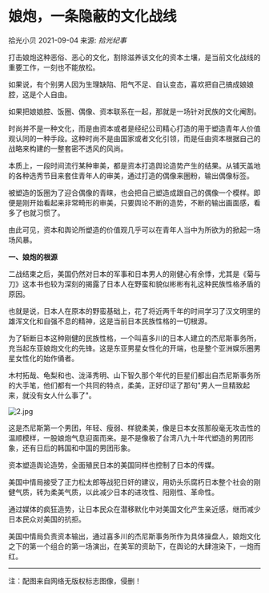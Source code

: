 # 娘炮，一条隐蔽的文化战线

拾光小贝 2021-09-04 来源: _拾光纪事_

打击娘炮这种恶俗、恶心的文化，割除滋养该文化的资本土壤，是当前文化战线的重要工作，一刻也不能放松。

如果说，有个别男人因为生理缺陷、阳气不足、自认变态，喜欢把自己搞成娘娘腔，这是个人自由。

如果把娘娘腔、饭圈、偶像、资本联系在一起，那就是一场针对民族的文化阉割。

时尚并不是一种文化，而是由资本或者是经纪公司精心打造的用于塑造青年人价值观认同的一种手段。这种时尚不是由国家或者文化引领，而是任由资本根据自己的战略来构建的一整套密不透风的风尚。

本质上，一段时间流行某种审美，都是资本打造舆论造势产生的结果。从铺天盖地的各种选秀节目来套住青年人的审美，通过打造的偶像来圈粉，输出偶像标签。

被塑造的饭圈为了迎合偶像的青睐，也会把自己塑造成跟自己的偶像一个模样。即便是刚开始看起来非常畸形的审美，只要舆论不断的造势，不断的输出画面感，看多了也就习惯了。

由此可见，资本和舆论所塑造的价值观几乎可以在青年人当中为所欲为的掀起一场场风暴。

**一、娘炮的根源**

二战结束之后，美国仍然对日本的军事和日本男人的刚健心有余悸，尤其是《菊与刀》这本书也较为深刻的揭露了日本人在野蛮和貌似彬彬有礼这种民族性格矛盾的原因。

也就是说，日本人在原本的野蛮基础上，花了将近两千年的时间学习了汉文明里的雄浑文化和自强不息的精神，这是当前日本民族性格的一切根源。

为了斩断日本这种刚健的民族性格，一个叫喜多川的日本人建立的杰尼斯事务所，充当起东亚娘炮文化的先锋。这是东亚男星女性化的开端，也是整个亚洲娱乐圈男星女性化的始作俑者。

木村拓哉、龟梨和也、泷泽秀明、山下智久那个年代的巨星们都出自杰尼斯事务所的大手笔，他们都有一个共同的特点，柔美，正好印证了那句"男人一旦精致起来，就没有女人什么事了"。

![2.jpg](http://img.wyzxwk.com/p/2021/09/09bf02d804a78addf10b5ad81fa22efa.jpg)

这是杰尼斯第一个男团，年轻、瘦弱、样貌柔美，像是日本女孩那般毫无攻击性的温顺模样，一股娘炮气息迎面而来。是不是像极了台湾八九十年代塑造的男团形象，还有日后的韩国和中国的男团形象。

资本塑造舆论造势，全面殖民日本的美国同样也控制了日本的传媒。

美国中情局接受了正力松太郎等战犯日奸的建议，用奶头乐腐朽日本整个社会的刚健气质，转为柔美气质，以此减少日本的进攻性、阳刚性、革命性。

通过媒体的疯狂造势，让日本民众在潜移默化中对美国文化产生亲近感，继而减少日本民众对美国的抗拒。

美国中情局负责资本输出，通过喜多川的杰尼斯事务所作为具体操盘人，娘炮文化之下的第一个组合的第一场演出，在美军的资助下，在舆论的大肆渲染下，一炮而红。

---

注：配图来自网络无版权标志图像，侵删！
